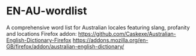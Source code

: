 # EN-AU-wordlist
A comprehensive word list for Australian locales featuring slang, profanity and locations
Firefox addon: https://github.com/Caskexe/Australian-English-Dictionary-Firefox https://addons.mozilla.org/en-GB/firefox/addon/australian-english-dictionary/

